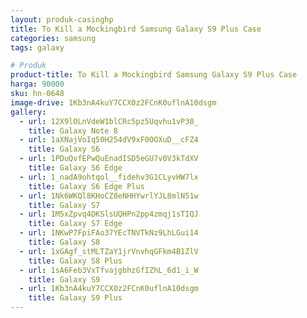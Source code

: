 ```yaml
---
layout: produk-casinghp
title: To Kill a Mockingbird Samsung Galaxy S9 Plus Case
categories: samsung
tags: galaxy

# Produk
product-title: To Kill a Mockingbird Samsung Galaxy S9 Plus Case
harga: 90000
sku: hn-0648
image-drive: 1Kb3nA4kuY7CCX0z2FCnK0uflnA10dsgm
gallery:
  - url: 12X9lOLnVdeW1blCRc5pz5Uqvhu1vP38_
    title: Galaxy Note 8
  - url: 1aXNajVoIq50H254dV9xF0OOXuD__cFZ4
    title: Galaxy S6
  - url: 1PDuQvfEPwQuEnadISD5eGU7v0V3kTdXV
    title: Galaxy S6 Edge
  - url: 1_nadA9ohtqol__fidehv3G1CLyvHW7lx
    title: Galaxy S6 Edge Plus
  - url: 1Nk6WKQl8KHoCZ8eNHHYwrlYJL8mlN51w
    title: Galaxy S7
  - url: 1M5xZpvq4DKSlsUQHPn2pp4zmqj1sTIQJ
    title: Galaxy S7 Edge
  - url: 1NKwP7FpiFAo37YEcTNVTkNz9LhLGui14
    title: Galaxy S8
  - url: 1xGAgf_stMLTZaY1jrVnvhqGFkm4B1ZlV
    title: Galaxy S8 Plus
  - url: 1sA6Feb3VxTfvajgbhzGfIZhL_6d1_i_W
    title: Galaxy S9
  - url: 1Kb3nA4kuY7CCX0z2FCnK0uflnA10dsgm
    title: Galaxy S9 Plus
---
```

